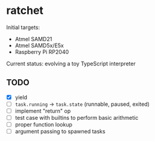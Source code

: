 # ratchet

Initial targets:

  - Atmel SAMD21
  - Atmel SAMD5x/E5x
  - Raspberry Pi RP2040

Current status: evolving a toy TypeScript interpreter

## TODO

  - [x] yield
  - [ ] `task.running` -> `task.state` (runnable, paused, exited)
  - [ ] implement "return" op
  - [ ] test case with builtins to perform basic arithmetic
  - [ ] proper function lookup
  - [ ] argument passing to spawned tasks
